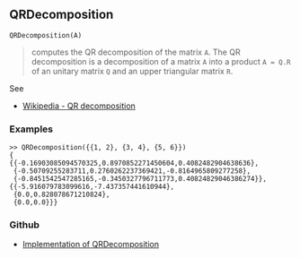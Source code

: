 ## QRDecomposition

```
QRDecomposition(A)
```

> computes the QR decomposition of the matrix `A`. The QR decomposition is a decomposition of a matrix `A` into a product `A = Q.R` of an unitary matrix `Q` and an upper triangular matrix `R`. 

See 
* [Wikipedia - QR decomposition](https://en.wikipedia.org/wiki/QR_decomposition)

### Examples

```
>> QRDecomposition({{1, 2}, {3, 4}, {5, 6}})
{
{{-0.16903085094570325,0.8970852271450604,0.4082482904638636},
 {-0.50709255283711,0.2760262237369421,-0.8164965809277258},
 {-0.8451542547285165,-0.3450327796711773,0.40824829046386274}},
{{-5.916079783099616,-7.437357441610944},
 {0.0,0.828078671210824},
 {0.0,0.0}}}
```

### Github

* [Implementation of QRDecomposition](https://github.com/axkr/symja_android_library/blob/master/symja_android_library/matheclipse-core/src/main/java/org/matheclipse/core/builtin/LinearAlgebra.java#L3926) 
